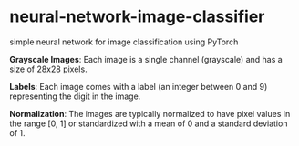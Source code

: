 # neural-network-image-classifier
simple neural network for image classification using PyTorch

**Grayscale Images**: Each image is a single channel (grayscale) and has a size of 28x28 pixels.

**Labels**: Each image comes with a label (an integer between 0 and 9) representing the digit in the image.

**Normalization**: The images are typically normalized to have pixel values in the range [0, 1] or standardized with a mean of 0 and a standard deviation of 1.
